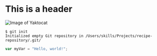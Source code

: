  # This is a header
 ![Image of Yaktocat](https://octodex.github.com/images/yaktocat.png)
 
```
$ git init
Initialized empty Git repository in /Users/skills/Projects/recipe-repository/.git/
```

``` javascript
var myVar = "Hello, world!";
```
